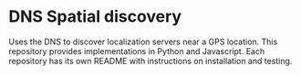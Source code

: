 # DNS Spatial discovery

Uses the DNS to discover localization servers near a GPS location. This repository provides implementations in Python and Javascript. Each repository has its own README with instructions on installation and testing.
